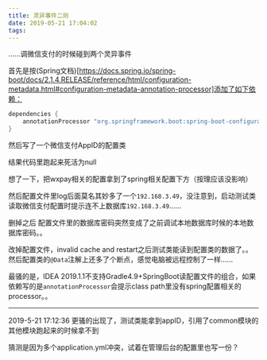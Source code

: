 ```yaml
---
title: 灵异事件二则
date: 2019-05-21 17:04:02
tags:
---
```

……调微信支付的时候碰到两个灵异事件

首先是按(Spring文档)[https://docs.spring.io/spring-boot/docs/2.1.4.RELEASE/reference/html/configuration-metadata.html#configuration-metadata-annotation-processor]添加了如下依赖：
```groovy
dependencies {
	annotationProcessor "org.springframework.boot:spring-boot-configuration-processor"
}
```
然后写了一个微信支付AppID的配置类

结果代码里跑起来死活为null

想了一下，把wxpay相关的配置拿到了spring相关配置下方（按理应该没影响）

然后配置文件里log后面莫名其妙多了一个`192.168.3.49`，没注意到，启动测试类读取微信支付配置时提示连不上数据库`192.168.3.49`……

删掉之后 配置文件里的数据库密码突然变成了之前调试本地数据库时候的本地数据库密码。。

改掉配置文件，invalid cache and restart之后测试类能读到配置类的数据了。。然后配置类的`@Data`注解上还多了个断点，感觉电脑被远程控制了一样……

最骚的是，IDEA 2019.1.1不支持Gradle4.9+SpringBoot读配置文件的组合，如果依赖写的是`annotationProcessor`会提示class path里没有spring配置相关的processor。。

----

2019-5-21 17:12:36
更骚的出现了，测试类能拿到appID，引用了common模块的其他模块跑起来的时候拿不到

猜测是因为多个application.yml冲突，试着在管理后台的配置里也写一份？
